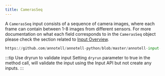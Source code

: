```yaml
---
title: CamerasSeq
---
```


A `CamerasSeq` input consists of a sequence of camera images, where each frame can contain between 1-8 images from different sensors. For more documentation on what each field corresponds to in the `CamerasSeq` object please check the section related to [Input Overview](/docs/input-api/overview).


```python reference
https://github.com/annotell/annotell-python/blob/master/annotell-input-api/examples/cameras_seq.py
```

:::tip Use dryrun to validate input
Setting `dryrun` parameter to true in the method call, will validate the input using the Input API but not create any inputs.
:::